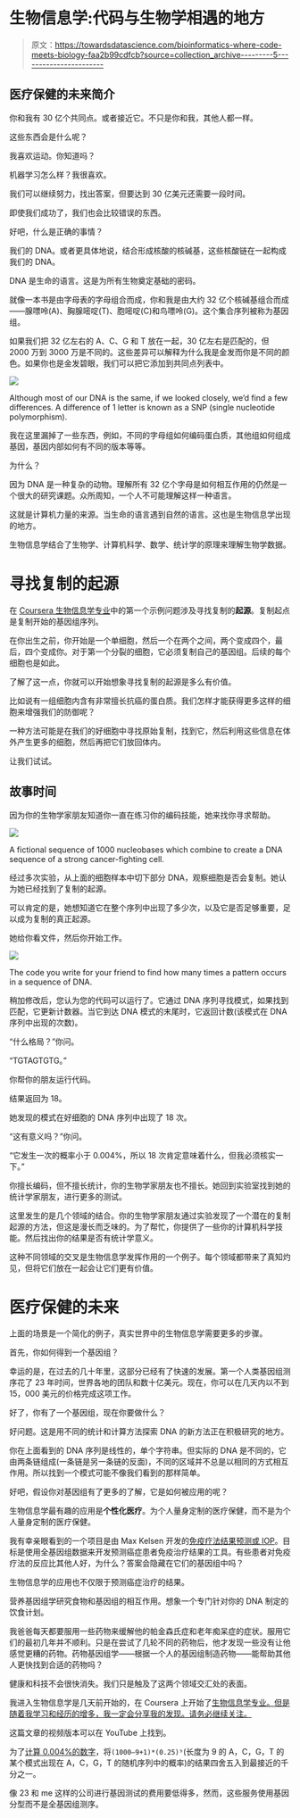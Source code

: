 # 生物信息学:代码与生物学相遇的地方

> 原文：<https://towardsdatascience.com/bioinformatics-where-code-meets-biology-faa2b99cdfcb?source=collection_archive---------5----------------------->

## 医疗保健的未来简介

你和我有 30 亿个共同点。或者接近它。不只是你和我，其他人都一样。

这些东西会是什么呢？

我喜欢运动。你知道吗？

机器学习怎么样？我很喜欢。

我们可以继续努力，找出答案，但要达到 30 亿美元还需要一段时间。

即使我们成功了，我们也会比较错误的东西。

好吧，什么是正确的事情？

我们的 DNA。或者更具体地说，结合形成核酸的核碱基，这些核酸链在一起构成我们的 DNA。

DNA 是生命的语言。这是为所有生物奠定基础的密码。

就像一本书是由字母表的字母组合而成，你和我是由大约 32 亿个核碱基组合而成——腺嘌呤(A)、胸腺嘧啶(T)、胞嘧啶(C)和鸟嘌呤(G)。这个集合序列被称为基因组。

如果我们把 32 亿左右的 A、C、G 和 T 放在一起，30 亿左右是匹配的，但 2000 万到 3000 万是不同的。这些差异可以解释为什么我是金发而你是不同的颜色。如果你也是金发碧眼，我们可以把它添加到共同点列表中。

![](img/196ade504a5a69e726dd31f5a114de80.png)

Although most of our DNA is the same, if we looked closely, we’d find a few differences. A difference of 1 letter is known as a SNP (single nucleotide polymorphism).

我在这里漏掉了一些东西，例如，不同的字母组如何编码蛋白质，其他组如何组成基因，基因内部如何有不同的版本等等。

为什么？

因为 DNA 是一种复杂的动物。理解所有 32 亿个字母是如何相互作用的仍然是一个很大的研究课题。众所周知，一个人不可能理解这样一种语言。

这就是计算机力量的来源。当生命的语言遇到自然的语言。这也是生物信息学出现的地方。

生物信息学结合了生物学、计算机科学、数学、统计学的原理来理解生物学数据。

# 寻找复制的起源

在 [Coursera 生物信息学专业](http://bit.ly/courserabioinformatics)中的第一个示例问题涉及寻找复制的**起源**。复制起点是复制开始的基因组序列。

在你出生之前，你开始是一个单细胞，然后一个在两个之间，两个变成四个，最后，四个变成你。对于第一个分裂的细胞，它必须复制自己的基因组。后续的每个细胞也是如此。

了解了这一点，你就可以开始想象寻找复制的起源是多么有价值。

比如说有一组细胞内含有非常擅长抗癌的蛋白质。我们怎样才能获得更多这样的细胞来增强我们的防御呢？

一种方法可能是在我们的好细胞中寻找原始复制，找到它，然后利用这些信息在体外产生更多的细胞，然后再把它们放回体内。

让我们试试。

## 故事时间

因为你的生物学家朋友知道你一直在练习你的编码技能，她来找你寻求帮助。

![](img/f62cffafc4b8284191257d7c3996ca2b.png)

A fictional sequence of 1000 nucleobases which combine to create a DNA sequence of a strong cancer-fighting cell.

经过多次实验，从上面的细胞样本中切下部分 DNA，观察细胞是否会复制。她认为她已经找到了复制的起源。

可以肯定的是，她想知道它在整个序列中出现了多少次，以及它是否足够重要，足以成为复制的真正起源。

她给你看文件，然后你开始工作。

![](img/d4329b527545d729fb704167284440c2.png)

The code you write for your friend to find how many times a pattern occurs in a sequence of DNA.

稍加修改后，您认为您的代码可以运行了。它通过 DNA 序列寻找模式，如果找到匹配，它更新计数器。当它到达 DNA 模式的末尾时，它返回计数(该模式在 DNA 序列中出现的次数)。

“什么格局？”你问。

“TGTAGTGTG。”

你帮你的朋友运行代码。

结果返回为 18。

她发现的模式在好细胞的 DNA 序列中出现了 18 次。

“这有意义吗？”你问。

“它发生一次的概率小于 0.004%，所以 18 次肯定意味着什么，但我必须核实一下。”

你擅长编码，但不擅长统计，你的生物学家朋友也不擅长。她回到实验室找到她的统计学家朋友，进行更多的测试。

这里发生的是几个领域的结合。你的生物学家朋友通过实验发现了一个潜在的复制起源的方法，但这是漫长而乏味的。为了帮忙，你提供了一些你的计算机科学技能。然后找出你的结果是否有统计学意义。

这种不同领域的交叉是生物信息学发挥作用的一个例子。每个领域都带来了真知灼见，但将它们放在一起会让它们更有价值。

# 医疗保健的未来

上面的场景是一个简化的例子，真实世界中的生物信息学需要更多的步骤。

首先，你如何得到一个基因组？

幸运的是，在过去的几十年里，这部分已经有了快速的发展。第一个人类基因组测序花了 23 年时间，世界各地的团队和数十亿美元。现在，你可以在几天内以不到 15，000 美元的价格完成这项工作。

好了，你有了一个基因组，现在你要做什么？

好问题。这是用不同的统计和计算方法探索 DNA 的新方法正在积极研究的地方。

你在上面看到的 DNA 序列是线性的，单个字符串。但实际的 DNA 是不同的，它由两条链组成(一条链是另一条链的反面)，不同的区域并不总是以相同的方式相互作用。所以找到一个模式可能不像我们看到的那样简单。

好吧，假设你对基因组有了更多的了解，它是如何被应用的呢？

生物信息学最有趣的应用是**个性化医疗**。为个人量身定制的医疗保健，而不是为个人量身定制的医疗保健。

我有幸亲眼看到的一个项目是由 Max Kelsen 开发的[免疫疗法结果预测或 IOP](https://maxkelsen.com/blog/crc-p-cancer-ai-research)。目标是使用全基因组数据来开发预测癌症患者免疫治疗结果的工具。有些患者对免疫疗法的反应比其他人好，为什么？答案会隐藏在它们的基因组中吗？

生物信息学的应用也不仅限于预测癌症治疗的结果。

营养基因组学研究食物和基因组的相互作用。想象一个专门针对你的 DNA 制定的饮食计划。

我爸爸每天都要服用一些药物来缓解他的帕金森氏症和老年痴呆症的症状。服用它们的最初几年并不顺利。只是在尝试了几轮不同的药物后，他才发现一些没有让他感觉更糟的药物。药物基因组学——根据一个人的基因组制造药物——能帮助其他人更快找到合适的药物吗？

健康和科技不会很快消失。我们只是触及了这两个领域交汇处的表面。

我进入生物信息学是几天前开始的，在 Coursera 上开始了[生物信息学专业。但是随着我学习和经历的增多，我一定会分享我的发现。请务必继续关注。](http://bit.ly/courserabioinformatics)

这篇文章的视频版本可以在 YouTube 上找到。

为了[计算 0.004%的数字](https://stats.stackexchange.com/questions/230752/what-is-the-expected-number-of-occurrences-of-a-9-mer-in-500-random-dna-strings)，将`(1000–9+1)*(0.25)⁹`(长度为 9 的 A，C，G，T 的某个模式出现在 A，C，G，T 的随机序列中的概率)的结果四舍五入到最接近的千分之一。

像 23 和 me 这样的公司进行基因测试的费用要低得多，然而，这些服务使用基因分型而不是全基因组测序。